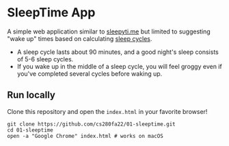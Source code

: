 # SleepTime App

A simple web application similar to [sleepyti.me](https://sleepyti.me/) but limited to suggesting "wake up" times based on calculating [sleep cycles](https://en.wikipedia.org/wiki/Sleep_cycle).

* A sleep cycle lasts about 90 minutes, and a good night's sleep consists of 5-6 sleep cycles.
* If you wake up in the middle of a sleep cycle, you will feel groggy even if you've completed several cycles before waking up.

## Run locally

Clone this repository and open the `index.html` in your favorite browser!

```text
git clone https://github.com/cs280fa22/01-sleeptime.git
cd 01-sleeptime
open -a "Google Chrome" index.html # works on macOS
```